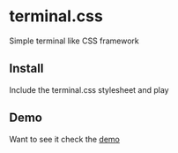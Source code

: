 # terminal.css
Simple terminal like CSS framework

## Install
Include the terminal.css stylesheet and play

## Demo
Want to see it check the [demo](http://terminalcss.ml)
